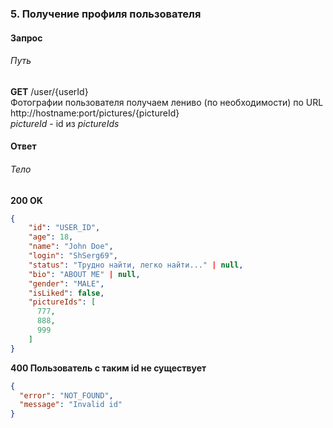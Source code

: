 ### 5. Получение профиля пользователя
#### Запрос
###### Путь
**GET** /user/{userId}<br>
Фотографии пользователя получаем лениво (по необходимости) по URL http://hostname:port/pictures/{pictureId}<br>
*pictureId* - id из *pictureIds*
#### Ответ
###### Тело
**200 OK**
```json
{
    "id": "USER_ID",
    "age": 18,
    "name": "John Doe",
    "login": "ShSerg69",
    "status": "Трудно найти, легко найти..." | null,
    "bio": "ABOUT ME" | null,
    "gender": "MALE",
    "isLiked": false,
    "pictureIds": [
      777,
      888,
      999
    ] 
}
```
**400 Пользователь с таким id не существует**
```json
{
  "error": "NOT_FOUND",
  "message": "Invalid id"
}
```